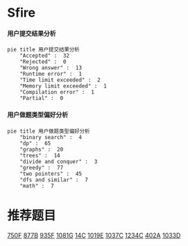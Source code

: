 # Sfire

<!-- tabs:start -->



#### **用户提交结果分析**

```mermaid
pie title 用户提交结果分析
    "Accepted" :  32
    "Rejected" :  0
    "Wrong answer" :  13
    "Runtime error" :  1
    "Time limit exceeded" :  2
    "Memory limit exceeded" :  1
    "Compilation error" :  1
    "Partial" :  0
```

#### **用户做题类型偏好分析**

```mermaid
pie title 用户做题类型偏好分析
    "binary search" :  4
    "dp" :  65
    "graphs" :  20
    "trees" :  14
    "divide and conquer" :  3
    "greedy" :  77
    "two pointers" :  45
    "dfs and similar" :  7
    "math" :  7
```



<!-- tabs:end -->
# 推荐题目
[750F](https://codeforces.com/contest/750/problem/F)
[877B](https://codeforces.com/contest/877/problem/B)
[935F](https://codeforces.com/contest/935/problem/F)
[1081G](https://codeforces.com/contest/1081/problem/G)
[14C](https://codeforces.com/contest/14/problem/C)
[1019E](https://codeforces.com/contest/1019/problem/E)
[1037C](https://codeforces.com/contest/1037/problem/C)
[1234C](https://codeforces.com/contest/1234/problem/C)
[402A](https://codeforces.com/contest/402/problem/A)
[1033D](https://codeforces.com/contest/1033/problem/D)
